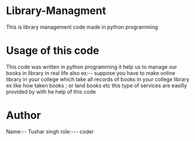 # Library-Managment
This is library management code made in python programming

#  Usage of this code
This code was written in python programming 
it help us to manage our books in library in real life also ex:--
suppose you have to make online library in your college which take all records of books in your college library
ex like how taken books ; or land books  etc this type of services are easilly provided by with he help of this code 

# Author
Name:-- Tushar singh
role:--- coder 
